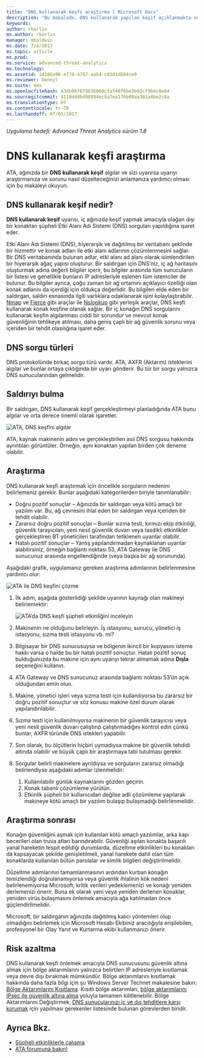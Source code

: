```yaml
---
title: "DNS kullanarak keşfi araştırma | Microsoft Docs"
description: "Bu makalede, DNS kullanarak yapılan keşif açıklanmakta ve ATA tarafından bu tehdit algılandığında izlenecek araştırma yönergeleri sağlanmaktadır."
keywords: 
author: rkarlin
ms.author: rkarlin
manager: mbaldwin
ms.date: 7/4/2017
ms.topic: article
ms.prod: 
ms.service: advanced-threat-analytics
ms.technology: 
ms.assetid: 1d186a96-ef70-4787-aa64-c03d1db94ce0
ms.reviewer: bennyl
ms.suite: ems
ms.openlocfilehash: 436b96f679836060cfaf40f6be3b92cf96dc0e04
ms.sourcegitcommit: 4118dd4bd98994ec8a7ea170b09aa301a4be2c8a
ms.translationtype: HT
ms.contentlocale: tr-TR
ms.lasthandoff: 07/05/2017
---
```

*Uygulama hedefi: Advanced Threat Analytics sürüm 1.8*

# DNS kullanarak keşfi araştırma
<a id="investigating-reconnaissance-using-dns" class="xliff"></a>

ATA, ağınızda bir **DNS kullanarak keşif** algılar ve sizi uyarırsa uyarıyı araştırmanıza ve sorunu nasıl düzelteceğinizi anlamanıza yardımcı olması için bu makaleyi okuyun.

## DNS kullanarak keşif nedir?
<a id="what-is-reconnaissance-using-dns" class="xliff"></a>

**DNS kullanarak keşif** uyarısı, iç ağınızda keşif yapmak amacıyla olağan dışı bir konaktan şüpheli Etki Alanı Adı Sistemi (DNS) sorguları yapıldığına işaret eder.

Etki Alanı Adı Sistemi (DNS), hiyerarşik ve dağıtılmış bir veritabanı şeklinde bir hizmettir ve konak adları ile etki alanı adlarının çözümlenmesini sağlar. Bir DNS veritabanında bulunan adlar, etki alanı ad alanı olarak isimlendirilen bir hiyerarşik ağaç yapısı oluşturur.
Bir saldırgan için DNS’niz, iç ağ haritasını oluşturmak adına değerli bilgiler içerir, bu bilgiler arasında tüm sunucuların bir listesi ve genellikle bunların IP adresleriyle eşlenen tüm istemciler de bulunur. Bu bilgiler ayrıca, çoğu zaman bir ağ ortamını açıklayıcı özelliği olan konak adlarını da içerdiği için oldukça değerlidir. Bu bilgileri elde eden bir saldırgan, saldırı esnasında ilgili varlıklara odaklanarak işini kolaylaştırabilir. [Nmap](https://nmap.org/) ve [Fierce](https://github.com/mschwager/fierce) gibi araçlar ile [Nslookup](https://technet.microsoft.com/library/cc725991(v=ws.11).aspx) gibi yerleşik araçlar, DNS keşfi kullanarak konak keşfine olanak sağlar.
Bir iç konağın DNS sorgularını kullanarak keşfin algılanması ciddi bir sorundur ve mevcut konak güvenliğinin tehlikeye atılması, daha geniş çaplı bir ağ güvenlik sorunu veya içeriden bir tehdit olasılığına işaret eder.

## DNS sorgu türleri
<a id="dns-query-types" class="xliff"></a>

DNS protokolünde birkaç sorgu türü vardır. ATA, AXFR (Aktarım) isteklerini algılar ve bunlar ortaya çıktığında bir uyarı gönderir. Bu tür bir sorgu yalnızca DNS sunucularından gelmelidir.

## Saldırıyı bulma
<a id="discovering-the-attack" class="xliff"></a>

Bir saldırgan, DNS kullanarak keşif gerçekleştirmeyi planladığında ATA bunu algılar ve orta derece önemli olarak işaretler.

![ATA, DNS keşfini algılar](./media/dns-recon.png)
 
ATA, kaynak makinenin adını ve gerçekleştirilen asıl DNS sorgusu hakkında ayrıntıları görüntüler. Örneğin, aynı konaktan yapılan birden çok deneme olabilir.

## Araştırma
<a id="investigating" class="xliff"></a>

DNS kullanarak keşfi araştırmak için öncelikle sorguların nedenini belirlemeniz gerekir. Bunlar aşağıdaki kategorilerden biriyle tanımlanabilir: 
-   Doğru pozitif sonuçlar – Ağınızda bir saldırgan veya kötü amaçlı bir yazılım var. Bu, ağ çevresini ihlal eden bir saldırgan veya içeriden bir tehdit olabilir.
-   Zararsız doğru pozitif sonuçlar – Bunlar sızma testi, kırmızı ekip etkinliği, güvenlik tarayıcıları, yeni nesil güvenlik duvarı veya tasdikli etkinlikler gerçekleştiren BT yöneticileri tarafından tetiklenen uyarılar olabilir.
-   Hatalı pozitif sonuçlar – Yanlış yapılandırmadan kaynaklanan uyarılar alabilirsiniz, örneğin bağlantı noktası 53, ATA Gateway ile DNS sunucunuz arasında engellendiğinde (veya başka bir ağ sorununda).

Aşağıdaki grafik, uygulamanız gereken araştırma adımlarının belirlenmesine yardımcı olur:

![ATA ile DNS keşfini çözme](./media/dns-recon-diagram.png)
 
1.  İlk adım, aşağıda gösterildiği şekilde uyarının kaynağı olan makineyi belirlemektir:
 
    ![ATA’da DNS keşfi şüpheli etkinliğini inceleyin](./media/dns-recon-2.png)
2.  Makinenin ne olduğunu belirleyin. İş istasyonu, sunucu, yönetici iş istasyonu, sızma testi istasyonu vb. mi?
3.  Bilgisayar bir DNS sunucusuysa ve bölgenin ikincil bir kopyasını isteme hakkı varsa o halde bu bir hatalı pozitif sonuçtur. Hatalı pozitif sonuç bulduğunuzda bu makine için aynı uyarıyı tekrar almamak adına **Dışla** seçeneğini kullanın.
4. ATA Gateway ve DNS sunucunuz arasında bağlantı noktası 53’ün açık olduğundan emin olun.
4.  Makine, yönetici işleri veya sızma testi için kullanılıyorsa bu zararsız bir doğru pozitif sonuçtur ve söz konusu makine özel durum olarak yapılandırılabilir.
5.  Sızma testi için kullanılmıyorsa makinenin bir güvenlik tarayıcısı veya yeni nesil güvenlik duvarı çalıştırıp çalıştırmadığını kontrol edin çünkü bunlar, AXFR türünde DNS istekleri yapabilir.
6.  Son olarak, bu ölçütlerin hiçbiri uymadıysa makine bir güvenlik tehdidi altında olabilir ve büyük çaplı bir araştırmaya tabi tutulması gerekir. 
7.  Sorgular belirli makinelere ayrıldıysa ve sorguların zararsız olmadığı belirlendiyse aşağıdaki adımlar izlenmelidir:
    1.  Kullanılabilir günlük kaynaklarını gözden geçirin. 
    2.  Konak tabanlı çözümleme yürütün. 
    3.  Etkinlik şüpheli bir kullanıcıdan değilse adli çözümleme yapılarak makineye kötü amaçlı bir yazılım bulaşıp bulaşmadığı belirlenmelidir.

## Araştırma sonrası
<a id="post-investigation" class="xliff"></a>

Konağın güvenliğini aşmak için kullanılan kötü amaçlı yazılımlar, arka kapı becerileri olan truva atları barındırabilir. Güvenliği aşılan konakta başarılı yanal hareketin tespit edildiği durumlarda, düzeltme etkinlikleri bu konakları da kapsayacak şekilde genişletilmeli, yanal harekete dahil olan tüm konaklarda kullanılan bütün parolalar ve kimlik bilgileri değiştirilmelidir. 

Düzeltme adımlarının tamamlanmasının ardından kurban konağın temizlendiği doğrulanamıyorsa veya güvenlik ihlalinin kök nedeni belirlenemiyorsa Microsoft, kritik verileri yedeklemenizi ve konağı yeniden derlemenizi önerir. Buna ek olarak yeni veya yeniden derlenen konaklar, yeniden virüs bulaşmasını önlemek amacıyla ağa katılmadan önce güçlendirilmelidir. 

Microsoft, bir saldırganın ağınızda dağıtılmış kalıcı yöntemleri olup olmadığını belirlemek için Microsoft Hesabı Ekibiniz aracılığıyla erişilebilen, profesyonel bir Olay Yanıt ve Kurtarma ekibi kullanmanızı önerir.

## Risk azaltma
<a id="mitigation" class="xliff"></a>

DNS kullanarak keşfi önlemek amacıyla DNS sunucusunu güvenlik altına almak için bölge aktarımlarını yalnızca belirtilen IP adresleriyle kısıtlamak veya devre dışı bırakmak mümkündür. Bölge aktarımlarını kısıtlamak hakkında daha fazla bilgi için şu Windows Server Technet makalesine bakın: [Bölge Aktarımlarını Kısıtlama](https://technet.microsoft.com/library/ee649273(v=ws.10).aspx). Kısıtlı bölge aktarımları, [bölge aktarımlarını IPsec ile güvenlik altına alma](https://technet.microsoft.com/library/ee649192(v=ws.10).aspx) yoluyla tamamen kilitlenebilir. Bölge Aktarımlarını Değiştirmek, [DNS sunucularınızı iç ve dış tehditlere karşı korumak](https://technet.microsoft.com/library/cc770432(v=ws.11).aspx) için yapılması gerekenler listesinde bulunan görevlerden biridir.



## Ayrıca Bkz.
<a id="see-also" class="xliff"></a>
- [Şüpheli etkinliklerle çalışma](working-with-suspicious-activities.md)
- [ATA forumuna bakın!](https://social.technet.microsoft.com/Forums/security/home?forum=mata)
